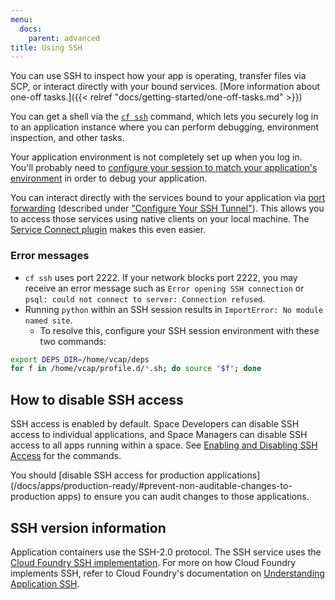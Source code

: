 ```yaml
---
menu:
  docs:
    parent: advanced
title: Using SSH
---
```


You can use SSH to inspect how your app is operating, transfer files via SCP, or interact directly with your bound services. [More information about one-off tasks.]({{< relref "docs/getting-started/one-off-tasks.md" >}})

You can get a shell via the [`cf
ssh`](https://docs.cloudfoundry.org/devguide/deploy-apps/ssh-apps.html#ssh-command)
command, which lets you securely log in to an application instance where you can
perform debugging, environment inspection, and other tasks.

Your application environment is not completely set up when you log in. You'll probably need
to [configure your session to match your application's
environment](https://docs.cloudfoundry.org/devguide/deploy-apps/ssh-apps.html#ssh-env)
in order to debug your application.

You can interact directly with the services bound to your application via [port forwarding](https://docs.cloudfoundry.org/devguide/deploy-apps/ssh-services.html) (described under ["Configure Your SSH Tunnel"](https://docs.cloudfoundry.org/devguide/deploy-apps/ssh-services.html#ssh-tunnel)). This allows you to access those services using native clients on your local machine. The [Service Connect plugin](https://github.com/18F/cf-service-connect#readme) makes this even easier.

### Error messages

* `cf ssh` uses port 2222. If your network blocks port 2222, you may receive an error message such as `Error opening SSH connection` or `psql: could not connect to server: Connection refused`.
* Running `python` within an SSH session results in `ImportError: No module named site`.  
  * To resolve this, configure your SSH session environment with these two commands:

```bash
export DEPS_DIR=/home/vcap/deps
for f in /home/vcap/profile.d/*.sh; do source "$f"; done
```

## How to disable SSH access

SSH access is enabled by default. Space Developers can disable SSH access to individual applications, and Space Managers can disable SSH access to all apps running within a space. See [Enabling and Disabling SSH Access](https://docs.cloudfoundry.org/devguide/deploy-apps/ssh-apps.html#enable-disable-ssh) for the commands.

You should [disable SSH access for production applications](/docs/apps/production-ready/#prevent-non-auditable-changes-to-production apps) to ensure you can audit changes to those applications.

## SSH version information 

Application containers use the SSH-2.0 protocol. The SSH service uses the [Cloud Foundry SSH implementation](https://github.com/cloudfoundry/diego-ssh). For more on how Cloud Foundry implements SSH, refer to Cloud Foundry's documentation on [Understanding Application SSH](https://docs.cloudfoundry.org/concepts/diego/ssh-conceptual.html).


